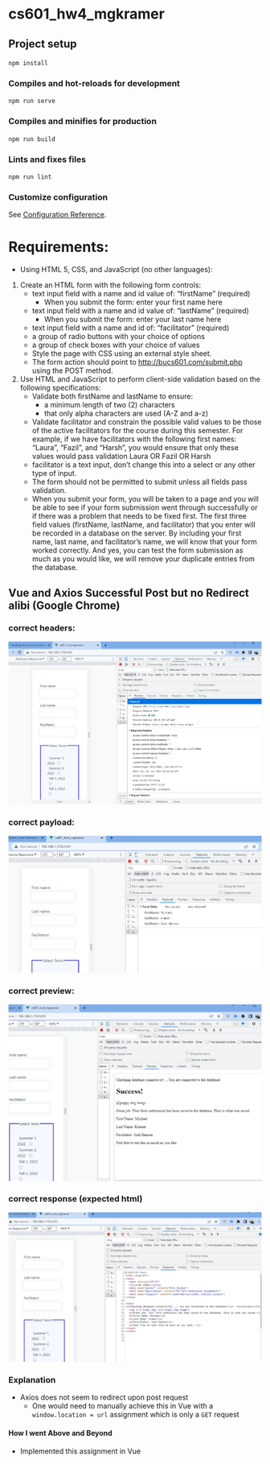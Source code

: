 # cs601_hw4_mgkramer

## Project setup
```
npm install
```

### Compiles and hot-reloads for development
```
npm run serve
```

### Compiles and minifies for production
```
npm run build
```

### Lints and fixes files
```
npm run lint
```

### Customize configuration
See [Configuration Reference](https://cli.vuejs.org/config/).

# Requirements:
* Using HTML 5, CSS, and JavaScript (no other languages):
1. Create an HTML form with the following form controls:
   * text input field with a name and id value of: “firstName” (required)
     * When you submit the form: enter your first name here
   * text input field with a name and id value of: “lastName” (required)
     * When you submit the form: enter your last name here
   * text input field with a name and id of: “facilitator” (required)
   * a group of radio buttons with your choice of options
   * a group of check boxes with your choice of values
   * Style the page with CSS using an external style sheet.
   *  The form action should point to http://bucs601.com/submit.php
   using the POST method.
2. Use HTML and JavaScript to perform client-side validation based on the
   following specifications:
   * Validate both firstName and lastName to ensure:
     * a minimum length of two (2) characters
     * that only alpha characters are used (A-Z and a-z)
   * Validate facilitator and constrain the possible valid values to
   be those of the active facilitators for the course during this
   semester. For example, if we have facilitators with the following first
   names: “Laura”, “Fazil”, and “Harsh”, you would ensure that only
   these values would pass validation Laura OR Fazil OR Harsh
   * facilitator is a text input, don’t change this into a select or any
     other type of input.
   * The form should not be permitted to submit unless all fields pass
     validation.
   * When you submit your form, you will be taken to a page and you will be able to
     see if your form submission went through successfully or if there was a problem
     that needs to be fixed first. The first three field values (firstName, lastName,
     and facilitator) that you enter will be recorded in a database on the server.
     By including your first name, last name, and facilitator’s name, we will know that
     your form worked correctly. And yes, you can test the form submission as much
     as you would like, we will remove your duplicate entries from the database.

## Vue and Axios Successful Post but no Redirect alibi (Google Chrome)

### correct headers: 
![Alt text](screenshots/headers.png)
### correct payload: 
![Alt text](screenshots/payload.png)
### correct preview:
![Alt text](screenshots/preview.png)
### correct response (expected html)
![Alt text](screenshots/response.png)

### Explanation
* Axios does not seem to redirect upon post request
  * One would need to manually achieve this in Vue with a ```window.location = url``` assignment which is only a ```GET``` request

#### How I went Above and Beyond
* Implemented this assignment in Vue 
